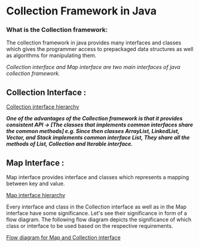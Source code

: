 # Collection Framework in Java

### What is the Collection framework: 
The collection framework in java provides many interfaces and classes which gives the programmer access to prepackaged data structures as well as algorithms for manipulating them.

_Collection interface and Map interface are two main interfaces of java collection framework._

## Collection Interface :

[Collection interface hierarchy](https://user-images.githubusercontent.com/22095857/108616737-446d4580-7436-11eb-96b3-dd5c056c6c77.jpg)

**_One of the advantages of the Collection framework is that it provides consistent API → [The classes that implements common interfaces share the common methods] e.g. Since then classes ArrayList, LinkedList, Vector, and Stack implements common interface List, They share all the methods of List, Collection and Iterable interface._**

## Map Interface :
Map interface provides interface and classes which represents a mapping between key and value.

[Map interface hierarchy](https://user-images.githubusercontent.com/22095857/108616723-230c5980-7436-11eb-8022-83a0b4f62c55.jpg)

Every interface and class in the Collection interface as well as in the Map interface have some significance. Let's see their significance in form of a flow diagram. The following flow diagram depicts the significance of which class or interface to be used based on the respective requirements.

[Flow diagram for Map and Collection interface](https://user-images.githubusercontent.com/22095857/108616735-3ddece00-7436-11eb-9450-f2000696cb00.jpg)
